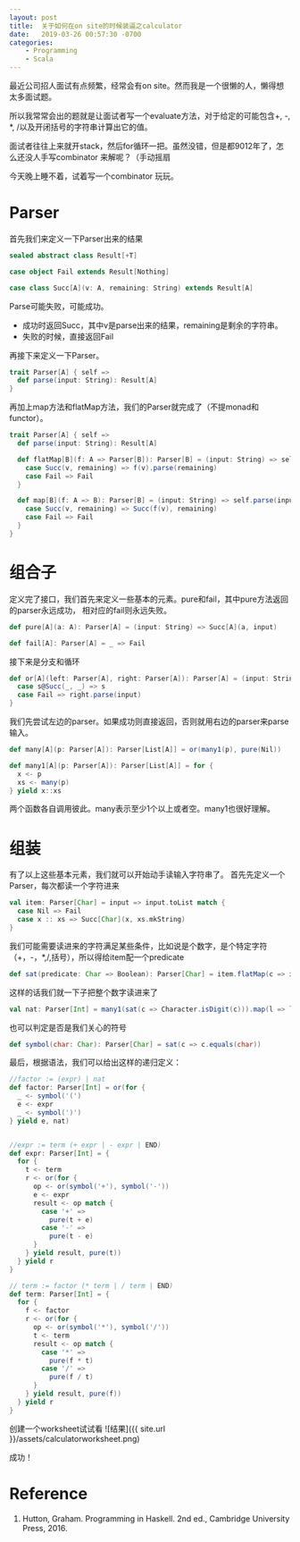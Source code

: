 ```yaml
---
layout: post
title:  关于如何在on site的时候装逼之calculator
date:   2019-03-26 00:57:30 -0700
categories: 
    - Programming
    - Scala 
---
```

最近公司招人面试有点频繁，经常会有on site。然而我是一个很懒的人，懒得想太多面试题。

所以我常常会出的题就是让面试者写一个evaluate方法，对于给定的可能包含+, -, *, /以及开闭括号的字符串计算出它的值。

面试者往往上来就开stack，然后for循环一把。虽然没错，但是都9012年了，怎么还没人手写combinator 来解呢？（手动摇扇

今天晚上睡不着，试着写一个combinator 玩玩。

# Parser
首先我们来定义一下Parser出来的结果
```scala
sealed abstract class Result[+T]

case object Fail extends Result[Nothing]

case class Succ[A](v: A, remaining: String) extends Result[A]
```

Parse可能失败，可能成功。

+ 成功时返回Succ，其中v是parse出来的结果，remaining是剩余的字符串。
+ 失败的时候，直接返回Fail

再接下来定义一下Parser。
```scala
trait Parser[A] { self =>
  def parse(input: String): Result[A]
}
```

再加上map方法和flatMap方法，我们的Parser就完成了（不提monad和functor）。
```scala
trait Parser[A] { self =>
  def parse(input: String): Result[A]

  def flatMap[B](f: A => Parser[B]): Parser[B] = (input: String) => self.parse(input) match {
    case Succ(v, remaining) => f(v).parse(remaining)
    case Fail => Fail
  }

  def map[B](f: A => B): Parser[B] = (input: String) => self.parse(input) match {
    case Succ(v, remaining) => Succ(f(v), remaining)
    case Fail => Fail
  }
}
```

# 组合子
定义完了接口，我们首先来定义一些基本的元素。pure和fail，其中pure方法返回的parser永远成功， 相对应的fail则永远失败。
```scala
def pure[A](a: A): Parser[A] = (input: String) => Succ[A](a, input)

def fail[A]: Parser[A] = _ => Fail
```

接下来是分支和循环
```scala
def or[A](left: Parser[A], right: Parser[A]): Parser[A] = (input: String) => left.parse(input) match {
  case s@Succ(_, _) => s
  case Fail => right.parse(input)
}
```
我们先尝试左边的parser。如果成功则直接返回，否则就用右边的parser来parse输入。

```scala
def many[A](p: Parser[A]): Parser[List[A]] = or(many1(p), pure(Nil))

def many1[A](p: Parser[A]): Parser[List[A]] = for {
  x <- p
  xs <- many(p)
} yield x::xs
```
两个函数各自调用彼此。many表示至少1个以上或者空。many1也很好理解。

# 组装
有了以上这些基本元素，我们就可以开始动手读输入字符串了。
首先先定义一个Parser，每次都读一个字符进来
```scala
val item: Parser[Char] = input => input.toList match {
  case Nil => Fail
  case x :: xs => Succ[Char](x, xs.mkString)
}
```

我们可能需要读进来的字符满足某些条件，比如说是个数字，是个特定字符（+，-，*,/,括号），所以得给item配一个predicate
```scala
def sat(predicate: Char => Boolean): Parser[Char] = item.flatMap(c => if(predicate(c)) pure(c) else fail)
```

这样的话我们就一下子把整个数字读进来了
```scala
val nat: Parser[Int] = many1(sat(c => Character.isDigit(c))).map(l => l.mkString.toInt)
```

也可以判定是否是我们关心的符号
```scala
def symbol(char: Char): Parser[Char] = sat(c => c.equals(char))
```

最后，根据语法，我们可以给出这样的递归定义：
```scala
//factor := (expr) | nat
def factor: Parser[Int] = or(for { 
  _ <- symbol('(')
  e <- expr
  _ <- symbol(')')
} yield e, nat)


//expr := term (+ expr | - expr | END)
def expr: Parser[Int] = {
  for {
    t <- term
    r <- or(for {
      op <- or(symbol('+'), symbol('-'))
      e <- expr
      result <- op match {
        case '+' =>
          pure(t + e)
        case '-' =>
          pure(t - e)
      }
    } yield result, pure(t))
  } yield r
}

// term := factor (* term | / term | END)
def term: Parser[Int] = {
  for {
    f <- factor
    r <- or(for {
      op <- or(symbol('*'), symbol('/'))
      t <- term
      result <- op match {
        case '*' =>
          pure(f * t)
        case '/' =>
          pure(f / t)
      }
    } yield result, pure(f))
  } yield r
}
```

创建一个worksheet试试看
![结果]({{ site.url }}/assets/calculatorworksheet.png)

成功！

# Reference
1. Hutton, Graham. Programming in Haskell. 2nd ed., Cambridge University Press, 2016.

